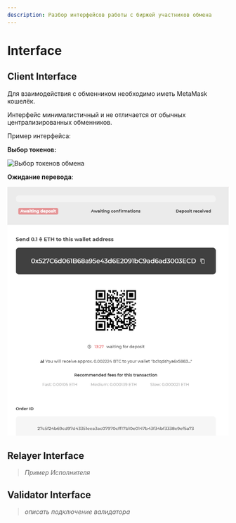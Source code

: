 ```yaml
---
description: Разбор интерфейсов работы с биржей участников обмена
---
```


# Interface

## Client Interface

Для взаимодействия с обменником необходимо иметь MetaMask кошелёк. 

Интерфейс минималистичный и не отличается от обычных централизированных обменников.

Пример интерфейса:

**Выбор токенов:**

![&#x412;&#x44B;&#x431;&#x43E;&#x440; &#x442;&#x43E;&#x43A;&#x435;&#x43D;&#x43E;&#x432; &#x43E;&#x431;&#x43C;&#x435;&#x43D;&#x430;](https://i.imgur.com/hV320q3.png)

**Ожидание перевода**:

![](../.gitbook/assets/image%20%286%29.png)





## Relayer Interface

> _Пример Исполнителя_

## Validator Interface

> _описать подключение валидатора_







